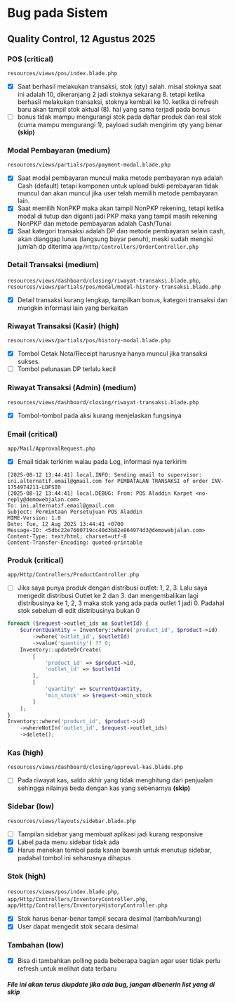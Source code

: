 # Bug pada Sistem

## Quality Control, 12 Agustus 2025

### POS **(critical)**

`resources/views/pos/index.blade.php`

- [x] Saat berhasil melakukan transaksi, stok (qty) salah. misal stoknya saat ini adalah 10, dikeranjang 2 jadi stoknya sekarang 8. tetapi ketika berhasil melakukan transaksi, stoknya kembali ke 10. ketika di refresh baru akan tampil stok aktual (8). hal yang sama terjadi pada bonus
- [ ] bonus tidak mampu mengurangi stok pada daftar produk dan real stok (cuma mampu mengurangi 1), payload sudah mengirim qty yang benar **(skip)**

### Modal Pembayaran **(medium)**

`resources/views/partials/pos/payment-modal.blade.php`

- [x] Saat modal pembayaran muncul maka metode pembayaran nya adalah Cash (default) tetapi komponen untuk upload bukti pembayaran tidak muncul dan akan muncul jika user telah memilih metode pembayaran lain.
- [x] Saat memilih NonPKP maka akan tampil NonPKP rekening, tetapi ketika modal di tutup dan diganti jadi PKP maka yang tampil masih rekening NonPKP dan metode pembayaran adalah Cash/Tunai
- [x] Saat kategori transaksi adalah DP dan metode pembayaran selain cash, akan dianggap lunas (langsung bayar penuh), meski sudah mengisi jumlah dp diterima `app/Http/Controllers/OrderController.php`

### Detail Transaksi **(medium)**

`resources/views/dashboard/closing/riwayat-transaksi.blade.php`, `resources/views/partials/pos/modal/modal-history-transaksi.blade.php`

- [x] Detail transaksi kurang lengkap, tampilkan bonus, kategori transaksi dan mungkin informasi lain yang berkaitan

### Riwayat Transaksi (Kasir) **(high)**

`resources/views/partials/pos/history-modal.blade.php`

- [x] Tombol Cetak Nota/Receipt harusnya hanya muncul jika transaksi sukses.
- [ ] Tombol pelunasan DP terlalu kecil

### Riwayat Transaksi (Admin) **(medium)**

`resources/views/dashboard/closing/riwayat-transaksi.blade.php`

- [x] Tombol-tombol pada aksi kurang menjelaskan fungsinya

### Email **(critical)**

`app/Mail/ApprovalRequest.php`

- [x] Email tidak terkirim walau pada Log, informasi nya terkirim

``` log
[2025-08-12 13:44:41] local.INFO: Sending email to supervisor: ini.alternatif.email@gmail.com for PEMBATALAN TRANSAKSI of order INV-1754974211-LDFSI0
[2025-08-12 13:44:41] local.DEBUG: From: POS Aladdin Karpet <no-reply@demowebjalan.com>
To: ini.alternatif.email@gmail.com
Subject: Permintaan Persetujuan POS Aladdin
MIME-Version: 1.0
Date: Tue, 12 Aug 2025 13:44:41 +0700
Message-ID: <5dbc22e7600719cc40d3b82e864974d3@demowebjalan.com>
Content-Type: text/html; charset=utf-8
Content-Transfer-Encoding: quoted-printable
```

### Produk **(critical)**

`app/Http/Controllers/ProductController.php`

- [ ] Jika saya punya produk dengan distribusi outlet: 1, 2, 3. Lalu saya mengedit distribusi Outlet ke 2 dan 3. dan mengembalikan lagi distribusinya ke 1, 2, 3 maka stok yang ada pada outlet 1 jadi 0. Padahal stok sebelum di edit distribusinya bukan 0

```php
foreach ($request->outlet_ids as $outletId) {
    $currentQuantity = Inventory::where('product_id', $product->id)
        ->where('outlet_id', $outletId)
        ->value('quantity') ?? 0;
    Inventory::updateOrCreate(
        [
            'product_id' => $product->id,
            'outlet_id' => $outletId
        ],
        [
            'quantity' => $currentQuantity,
            'min_stock' => $request->min_stock
        ]
    );
}
Inventory::where('product_id', $product->id)
    ->whereNotIn('outlet_id', $request->outlet_ids)
    ->delete();
```

### Kas **(high)**

`resources/views/dashboard/closing/approval-kas.blade.php`

- [ ] Pada riwayat kas, saldo akhir yang tidak menghitung dari penjualan sehingga nilainya beda dengan kas yang sebenarnya **(skip)**

### Sidebar **(low)**

`resources/views/layouts/sidebar.blade.php`

- [ ] Tampilan sidebar yang membuat aplikasi jadi kurang responsive
- [x] Label pada menu sidebar tidak ada
- [x] Harus menekan tombol pada kanan bawah untuk menutup sidebar, padahal tombol ini seharusnya dihapus

### Stok **(high)**

`resources/views/pos/index.blade.php`,  `app/Http/Controllers/InventoryController.php`, `app/Http/Controllers/InventoryHistoryController.php`

- [x] Stok harus benar-benar tampil secara desimal (tambah/kurang)
- [x] User dapat mengedit stok secara desimal

### Tambahan **(low)**

- [x] Bisa di tambahkan polling pada beberapa bagian agar user tidak perlu refresh untuk melihat data terbaru

#### *File ini akan terus diupdate jika ada bug, jangan dibenerin list yang di skip*
